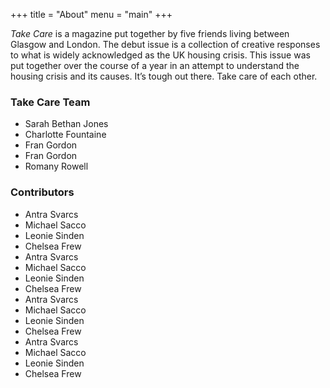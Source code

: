 +++
title = "About"
menu = "main"
+++

*Take Care* is a magazine put together by five friends living between Glasgow and London. The debut issue is a collection of creative responses to what is widely acknowledged as the UK housing crisis. This issue was put together over the course of a year in an attempt to understand the housing crisis and its causes. It’s tough out there. Take care of each other.

### Take Care Team

- Sarah Bethan Jones
- Charlotte Fountaine
- Fran Gordon
- Fran Gordon
- Romany Rowell


### Contributors

- Antra Svarcs
- Michael Sacco
- Leonie Sinden
- Chelsea Frew
- Antra Svarcs
- Michael Sacco
- Leonie Sinden
- Chelsea Frew
- Antra Svarcs
- Michael Sacco
- Leonie Sinden
- Chelsea Frew
- Antra Svarcs
- Michael Sacco
- Leonie Sinden
- Chelsea Frew
